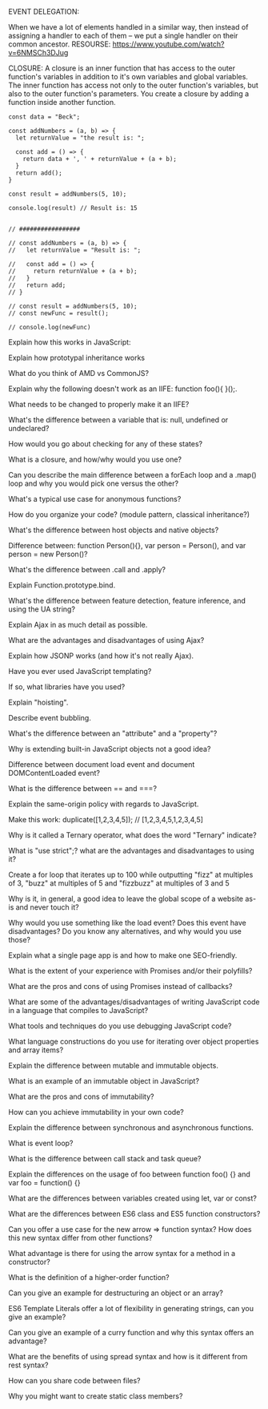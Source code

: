
EVENT DELEGATION:

When we have a lot of elements handled in a similar way, then instead of assigning a handler to each of 
them – we put a single handler on their common ancestor.
RESOURSE: https://www.youtube.com/watch?v=6NMSCh3DJug


CLOSURE:
A closure is an inner function that has access to the outer function's variables in addition to it's own 
variables and global variables. The inner function has access not only to the outer function's variables, 
but also to the outer function's parameters. You create a closure by adding a function inside another function. 

```
const data = "Beck";

const addNumbers = (a, b) => {
  let returnValue = "the result is: ";
  
  const add = () => {
    return data + ', ' + returnValue + (a + b);
  }
  return add();
}

const result = addNumbers(5, 10);

console.log(result) // Result is: 15


// #################

// const addNumbers = (a, b) => {
//   let returnValue = "Result is: ";
  
//   const add = () => {
//     return returnValue + (a + b);
//   }
//   return add;
// }

// const result = addNumbers(5, 10);
// const newFunc = result();

// console.log(newFunc)
```

Explain how this works in JavaScript:

Explain how prototypal inheritance works

What do you think of AMD vs CommonJS?

Explain why the following doesn't work as an IIFE: function foo(){ }();.

What needs to be changed to properly make it an IIFE?

What's the difference between a variable that is: null, undefined or undeclared?

How would you go about checking for any of these states?

What is a closure, and how/why would you use one?

Can you describe the main difference between a forEach loop and a .map() loop and 
why you would pick one versus the other?

What's a typical use case for anonymous functions?

How do you organize your code? (module pattern, classical inheritance?)

What's the difference between host objects and native objects?

Difference between: function Person(){}, var person = Person(), and var person = new Person()?

What's the difference between .call and .apply?

Explain Function.prototype.bind.

What's the difference between feature detection, feature inference, and using the UA string?

Explain Ajax in as much detail as possible.

What are the advantages and disadvantages of using Ajax?

Explain how JSONP works (and how it's not really Ajax).

Have you ever used JavaScript templating?

If so, what libraries have you used?

Explain "hoisting".

Describe event bubbling.

What's the difference between an "attribute" and a "property"?

Why is extending built-in JavaScript objects not a good idea?

Difference between document load event and document DOMContentLoaded event?

What is the difference between == and ===?

Explain the same-origin policy with regards to JavaScript.

Make this work:
duplicate([1,2,3,4,5]); // [1,2,3,4,5,1,2,3,4,5]

Why is it called a Ternary operator, what does the word "Ternary" indicate?

What is "use strict";? what are the advantages and disadvantages to using it?

Create a for loop that iterates up to 100 while outputting "fizz" at multiples of 3, 
"buzz" at multiples of 5 and "fizzbuzz" at multiples of 3 and 5

Why is it, in general, a good idea to leave the global scope of a website as-is and never touch it?

Why would you use something like the load event? Does this event have disadvantages? 
Do you know any alternatives, and why would you use those?

Explain what a single page app is and how to make one SEO-friendly.

What is the extent of your experience with Promises and/or their polyfills?

What are the pros and cons of using Promises instead of callbacks?

What are some of the advantages/disadvantages of writing JavaScript code in a 
language that compiles to JavaScript?

What tools and techniques do you use debugging JavaScript code?

What language constructions do you use for iterating over object properties and array items?

Explain the difference between mutable and immutable objects.

What is an example of an immutable object in JavaScript?

What are the pros and cons of immutability?

How can you achieve immutability in your own code?

Explain the difference between synchronous and asynchronous functions.

What is event loop?

What is the difference between call stack and task queue?

Explain the differences on the usage of foo between function foo() {} and var foo = function() {}

What are the differences between variables created using let, var or const?

What are the differences between ES6 class and ES5 function constructors?

Can you offer a use case for the new arrow => function syntax? 
How does this new syntax differ from other functions?

What advantage is there for using the arrow syntax for a method in a constructor?

What is the definition of a higher-order function?

Can you give an example for destructuring an object or an array?

ES6 Template Literals offer a lot of flexibility in generating strings, can you give an example?

Can you give an example of a curry function and why this syntax offers an advantage?

What are the benefits of using spread syntax and how is it different from rest syntax?

How can you share code between files?

Why you might want to create static class members?

